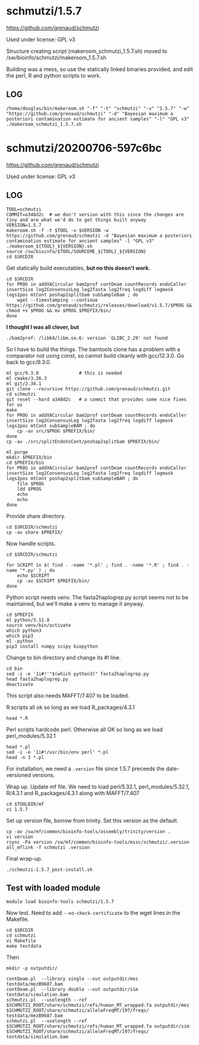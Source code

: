 schmutzi/1.5.7
==============

<https://github.com/grenaud/schmutzi>

Used under license:
GPL v3


Structure creating script (makeroom_schmutzi_1.5.7.sh) moved to /sw/bioinfo/schmutzi/makeroom_1.5.7.sh

Building was a mess, so use the statically linked binaries provided, and edit the perl, R and python scripts to work.

LOG
---

    /home/douglas/bin/makeroom.sh "-f" "-t" "schmutzi" "-v" "1.5.7" "-w" "https://github.com/grenaud/schmutzi" "-d" "Bayesian maximum a posteriori contamination estimate for ancient samples" "-l" "GPL v3"
    ./makeroom_schmutzi_1.5.7.sh

schmutzi/20200706-597c6bc
=========================

<https://github.com/grenaud/schmutzi>

Used under license:
GPL v3

LOG
---

    TOOL=schmutzi
    COMMIT=a348d2c  # we don't version with this since the changes are tiny and are what we'd do to get things built anyway
    VERSION=1.5.7
    makeroom.sh -f -t $TOOL -v $VERSION -w https://github.com/grenaud/schmutzi -d "Bayesian maximum a posteriori contamination estimate for ancient samples" -l "GPL v3"
    ./makeroom_${TOOL}_${VERSION}.sh 
    source /sw/bioinfo/$TOOL/SOURCEME_${TOOL}_${VERSION} 
    cd $SRCDIR

Get statically build executables, **but no this doesn't work.**

    cd $SRCDIR
    for PROG in addXACircular bam2prof contDeam countRecords endoCaller insertSize log2ConsensusLog log2fasta log2freq logdiff logmask logs2pos mtCont poshap2splitbam subSampleBam ; do 
        wget --timestamping --continue https://github.com/grenaud/schmutzi/releases/download/v1.5.7/$PROG && chmod +x $PROG && mv $PROG $PREFIX/bin/
    done

**I thought I was all clever, but**

    ./bam2prof: /lib64/libm.so.6: version `GLIBC_2.29' not found 

So I have to build the things. The bamtools clone has a problem with a comparator not using const, so cannot build cleanly with gcc/12.3.0. Go back to gcc/9.3.0.

    ml gcc/9.3.0               # this is needed
    ml cmake/3.26.3
    ml git/2.34.1
    git clone --recursive https://github.com/grenaud/schmutzi.git
    cd schmutzi
    git reset --hard a348d2c   # a commit that provides some nice fixes for us
    make
    for PROG in addXACircular bam2prof contDeam countRecords endoCaller insertSize log2ConsensusLog log2fasta log2freq logdiff logmask logs2pos mtCont subSampleBAM ; do 
        cp -av src/$PROG $PREFIX/bin/
    done
    cp -av ./src/splitEndoVsCont/poshap2splitbam $PREFIX/bin/

    ml purge
    mkdir $PREFIX/bin
    cd $PREFIX/bin
    for PROG in addXACircular bam2prof contDeam countRecords endoCaller insertSize log2ConsensusLog log2fasta log2freq logdiff logmask logs2pos mtCont poshap2splitbam subSampleBAM ; do 
        file $PROG
        ldd $PROG
        echo
        echo
    done

Provide share directory.

    cd $SRCDIR/schmutzi
    cp -av share $PREFIX/


Now handle scripts.

    cd $SRCDIR/schmutzi

    for SCRIPT in $( find . -name '*.pl' ; find . -name '*.R' ; find . -name '*.py' ) ; do
        echo $SCRIPT
        cp -av $SCRIPT $PREFIX/bin/
    done

Python script needs venv.  The fasta2haplogrep.py script seems not to be maintained, but we'll make a venv to manage it anyway.

    cd $PREFIX
    ml python/3.11.8
    source venv/bin/activate
    which python3
    which pip3
    ml -python
    pip3 install numpy scipy biopython

Change to bin directory and change its #! line.

    cd bin
    sed -i -e '1i#!'"$(which python3)" fasta2haplogrep.py 
    head fasta2haplogrep.py 
    deactivate

This script also needs MAFFT/7.407 to be loaded.

R scripts all ok so long as we load R_packages/4.3.1

    head *.R

Perl scripts hardcode perl. Otherwise all OK so long as we load perl_modules/5.32.1

    head *.pl
    sed -i -e '1i#!/usr/bin/env perl' *.pl
    head -n 3 *.pl

For installation, we need a `.version` file since 1.5.7 preceeds the date-versioned versions.


Wrap up.  Update mf file. We need to load perl/5.32.1, perl_modules/5.32.1, R/4.3.1 and R_packages/4.3.1 along with MAFFT/7.407

    cd $TOOLDIR/mf
    vi 1.5.7

Set up version file, borrow from trinity. Set this version as the default.

    cp -av /sw/mf/common/bioinfo-tools/assembly/trinity/version .
    vi version
    rsync -Pa version /sw/mf/common/bioinfo-tools/misc/schmutzi/.version
    all_mflink -f schmutzi .version

Final wrap-up.

    ./schmutzi-1.5.7_post-install.sh 


Test with loaded module
-----------------------

    module load bioinfo-tools schmutzi/1.5.7

Now test. Need to add `--no-check-certificate` to the wget lines in the Makefile.

    cd $SRCDIR
    cd schmutzi
    vi Makefile
    make testdata

Then

    mkdir -p outputdir/

    contDeam.pl  --library single --out outputdir/mez testdata/mezB9687.bam
    contDeam.pl  --library double --out outputdir/sim testdata/simulation.bam
    schmutzi.pl  --uselength --ref $SCHMUTZI_ROOT/share/schmutzi/refs/human_MT_wrapped.fa outputdir/mez $SCHMUTZI_ROOT/share/schmutzi/alleleFreqMT/197/freqs/ testdata/mezB9687.bam
    schmutzi.pl  --uselength --ref $SCHMUTZI_ROOT/share/schmutzi/refs/human_MT_wrapped.fa outputdir/sim $SCHMUTZI_ROOT/share/schmutzi/alleleFreqMT/197/freqs/ testdata/simulation.bam

